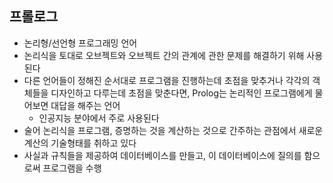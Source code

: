 ## 프롤로그

- 논리형/선언형 프로그래밍 언어
- 논리식을 토대로 오브젝트와 오브젝트 간의 관계에 관한 문제를 해결하기 위해 사용된다
- 다른 언어들이 정해진 순서대로 프로그램을 진행하는데 초점을 맞추거나 각각의 객체들을 디자인하고 다루는데 초점을 맞춘다면, Prolog는 논리적인 프로그램에게 물어보면 대답을 해주는 언어
  - 인공지능 분야에서 주로 사용된다
-  술어 논리식을 프로그램, 증명하는 것을 계산하는 것으로 간주하는 관점에서 새로운 계산의 기술형태를 취하고 있다
  - 사실과 규칙들을 제공하여 데이터베이스를 만들고, 이 데이터베이스에 질의를 함으로써 프로그램을 수행



